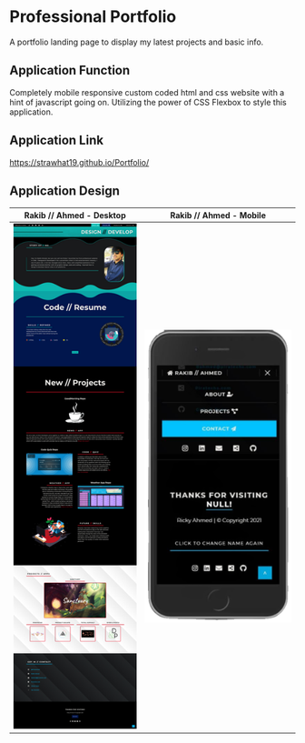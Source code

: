 # Professional Portfolio
A portfolio landing page to display my latest projects and basic info.

## Application Function
Completely mobile responsive custom coded html and css website with a hint of javascript going on. Utilizing the power of CSS Flexbox to style this application.

## Application Link
https://strawhat19.github.io/Portfolio/

## Application Design
Rakib // Ahmed - Desktop             |  Rakib // Ahmed - Mobile
:-------------------------:|:-------------------------:
![Portfolio on Desktop](./assets/images/design/PortfolioFinal.jpg)  |  ![Portfolio on Mobile](./assets/images/design/IphoneTransparentVersion.png)




